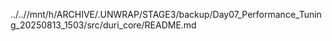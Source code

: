 ../..//mnt/h/ARCHIVE/.UNWRAP/STAGE3/backup/Day07_Performance_Tuning_20250813_1503/src/duri_core/README.md